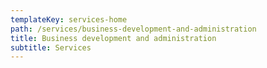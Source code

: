 ```yaml
---
templateKey: services-home
path: /services/business-development-and-administration
title: Business development and administration
subtitle: Services
---
```

